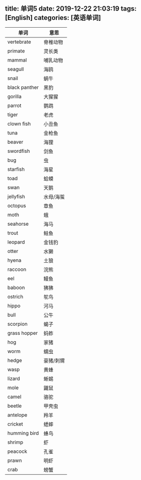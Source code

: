 title: 单词5
date: 2019-12-22 21:03:19
tags: [English]
categories: [英语单词]
---
| 单词|意思 |
|-|-|
|vertebrate | 脊椎动物|
|primate | 灵长类|
|mammal | 哺乳动物|
|seagull | 海鸥|
|snail | 蜗牛|
|black panther | 黑豹|
|gorilla | 大猩猩|
|parrot | 鹦鹉|
|tiger | 老虎|
|clown fish | 小丑鱼|
|tuna | 金枪鱼|
|beaver | 海狸|
|swordfish | 剑鱼|
|bug | 虫|
|starfish | 海星|
|toad | 蛤蟆|
|swan | 天鹅|
|jellyfish | 水母/海蜇|
|octopus | 章鱼|
|moth | 蛾|
|seahorse | 海马|
|trout | 鲑鱼|
|leopard | 金钱豹|
|otter | 水獭|
|hyena | 土狼|
|raccoon | 浣熊|
|eel | 鳗鱼|
|baboon | 狒狒|
|ostrich | 鸵鸟|
|hippo | 河马|
|bull | 公牛|
|scorpion | 蝎子|
|grass hopper | 蚂蚱|
|hog | 家猪|
|worm | 蠕虫|
|hedge | 豪猪/刺猬|
|wasp | 黄蜂|
|lizard | 蜥蜴|
|mole | 鼹鼠|
|camel | 骆驼|
|beetle | 甲壳虫|
|antelope | 羚羊|
|cricket | 蟋蟀|
|humming bird | 蜂鸟|
|shrimp | 虾|
|peacock | 孔雀|
|prawn | 明虾|
|crab | 螃蟹|
